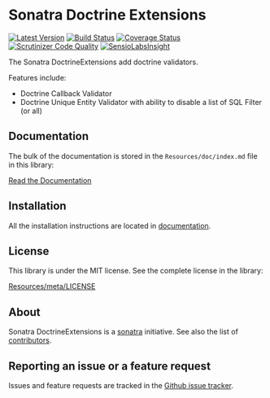 Sonatra Doctrine Extensions
===========================

[![Latest Version](https://img.shields.io/packagist/v/sonatra/doctrine-extensions.svg)](https://packagist.org/packages/sonatra/doctrine-extensions)
[![Build Status](https://img.shields.io/travis/sonatra/sonatra-doctrine-extensions/master.svg)](https://travis-ci.org/sonatra/sonatra-doctrine-extensions)
[![Coverage Status](https://img.shields.io/coveralls/sonatra/sonatra-doctrine-extensions/master.svg)](https://coveralls.io/r/sonatra/sonatra-doctrine-extensions?branch=master)
[![Scrutinizer Code Quality](https://img.shields.io/scrutinizer/g/sonatra/sonatra-doctrine-extensions/master.svg)](https://scrutinizer-ci.com/g/sonatra/sonatra-doctrine-extensions?branch=master)
[![SensioLabsInsight](https://img.shields.io/sensiolabs/i/9a3fd990-d241-47e0-9778-bc31e8df9deb.svg)](https://insight.sensiolabs.com/projects/9a3fd990-d241-47e0-9778-bc31e8df9deb)

The Sonatra DoctrineExtensions add doctrine validators.

Features include:

- Doctrine Callback Validator
- Doctrine Unique Entity Validator with ability to disable a list of SQL Filter (or all)

Documentation
-------------

The bulk of the documentation is stored in the `Resources/doc/index.md`
file in this library:

[Read the Documentation](Resources/doc/index.md)

Installation
------------

All the installation instructions are located in [documentation](Resources/doc/index.md).

License
-------

This library is under the MIT license. See the complete license in the library:

[Resources/meta/LICENSE](Resources/meta/LICENSE)

About
-----

Sonatra DoctrineExtensions is a [sonatra](https://github.com/sonatra) initiative.
See also the list of [contributors](https://github.com/sonatra/sonatra-doctrine-extensions/graphs/contributors).

Reporting an issue or a feature request
---------------------------------------

Issues and feature requests are tracked in the [Github issue tracker](https://github.com/sonatra/sonatra-doctrine-extensions/issues).
